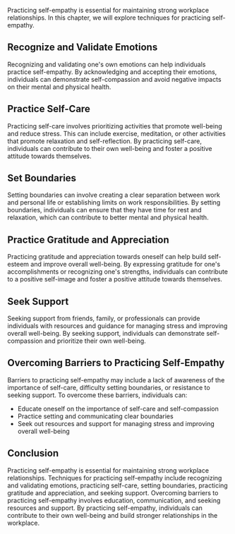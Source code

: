 
Practicing self-empathy is essential for maintaining strong workplace relationships. In this chapter, we will explore techniques for practicing self-empathy.

Recognize and Validate Emotions
-------------------------------

Recognizing and validating one's own emotions can help individuals practice self-empathy. By acknowledging and accepting their emotions, individuals can demonstrate self-compassion and avoid negative impacts on their mental and physical health.

Practice Self-Care
------------------

Practicing self-care involves prioritizing activities that promote well-being and reduce stress. This can include exercise, meditation, or other activities that promote relaxation and self-reflection. By practicing self-care, individuals can contribute to their own well-being and foster a positive attitude towards themselves.

Set Boundaries
--------------

Setting boundaries can involve creating a clear separation between work and personal life or establishing limits on work responsibilities. By setting boundaries, individuals can ensure that they have time for rest and relaxation, which can contribute to better mental and physical health.

Practice Gratitude and Appreciation
-----------------------------------

Practicing gratitude and appreciation towards oneself can help build self-esteem and improve overall well-being. By expressing gratitude for one's accomplishments or recognizing one's strengths, individuals can contribute to a positive self-image and foster a positive attitude towards themselves.

Seek Support
------------

Seeking support from friends, family, or professionals can provide individuals with resources and guidance for managing stress and improving overall well-being. By seeking support, individuals can demonstrate self-compassion and prioritize their own well-being.

Overcoming Barriers to Practicing Self-Empathy
----------------------------------------------

Barriers to practicing self-empathy may include a lack of awareness of the importance of self-care, difficulty setting boundaries, or resistance to seeking support. To overcome these barriers, individuals can:

* Educate oneself on the importance of self-care and self-compassion
* Practice setting and communicating clear boundaries
* Seek out resources and support for managing stress and improving overall well-being

Conclusion
----------

Practicing self-empathy is essential for maintaining strong workplace relationships. Techniques for practicing self-empathy include recognizing and validating emotions, practicing self-care, setting boundaries, practicing gratitude and appreciation, and seeking support. Overcoming barriers to practicing self-empathy involves education, communication, and seeking resources and support. By practicing self-empathy, individuals can contribute to their own well-being and build stronger relationships in the workplace.
